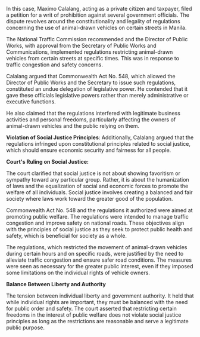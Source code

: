 In this case, Maximo Calalang, acting as a private citizen and taxpayer, filed a petition for a writ of prohibition against several government officials. The dispute revolves around the constitutionality and legality of regulations concerning the use of animal-drawn vehicles on certain streets in Manila.

The National Traffic Commission recommended and the Director of Public Works, with approval from the Secretary of Public Works and Communications, implemented regulations restricting animal-drawn vehicles from certain streets at specific times. This was in response to traffic congestion and safety concerns.

Calalang argued that Commonwealth Act No. 548, which allowed the Director of Public Works and the Secretary to issue such regulations, constituted an undue delegation of legislative power. He contended that it gave these officials legislative powers rather than merely administrative or executive functions.

He also claimed that the regulations interfered with legitimate business activities and personal freedoms, particularly affecting the owners of animal-drawn vehicles and the public relying on them.

 **Violation of Social Justice Principles**: Additionally, Calalang argued that the regulations infringed upon constitutional principles related to social justice, which should ensure economic security and fairness for all people.

**Court's Ruling on Social Justice:**

The court clarified that social justice is not about showing favoritism or sympathy toward any particular group. Rather, it is about the humanization of laws and the equalization of social and economic forces to promote the welfare of all individuals. Social justice involves creating a balanced and fair society where laws work toward the greater good of the population.
    
Commonwealth Act No. 548 and the regulations it authorized were aimed at promoting public welfare. The regulations were intended to manage traffic congestion and improve safety on national roads. These objectives align with the principles of social justice as they seek to protect public health and safety, which is beneficial for society as a whole.
    
The regulations, which restricted the movement of animal-drawn vehicles during certain hours and on specific roads, were justified by the need to alleviate traffic congestion and ensure safer road conditions. The measures were seen as necessary for the greater public interest, even if they imposed some limitations on the individual rights of vehicle owners.
    
**Balance Between Liberty and Authority** 

The tension between individual liberty and government authority. It held that while individual rights are important, they must be balanced with the need for public order and safety. The court asserted that restricting certain freedoms in the interest of public welfare does not violate social justice principles as long as the restrictions are reasonable and serve a legitimate public purpose.
    